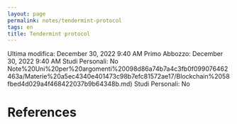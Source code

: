 ```yaml
---
layout: page
permalink: notes/tendermint-protocol
tags: en
title: Tendermint protocol
---
```


Ultima modifica: December 30, 2022 9:40 AM
Primo Abbozzo: December 30, 2022 9:40 AM
Studi Personali: No
Note%20Uni%20per%20argomenti%20098d86a74b7a4c3fb0f099076462463a/Materie%20a5ec4340e401473c98b7efc81572ae17/Blockchain%2058fbed4d029a4f468422037b9b64348b.md)
Studi Personali: No

# References
